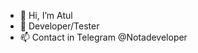 - 👋 Hi, I’m Atul
- 👀 Developer/Tester
- 📫 Contact in Telegram @Notadeveloper
<!---
Notadeveloper77/Notadeveloper77 is a ✨ special ✨ repository because its `README.md` (this file) appears on your GitHub profile.
You can click the Preview link to take a look at your changes.
--->
